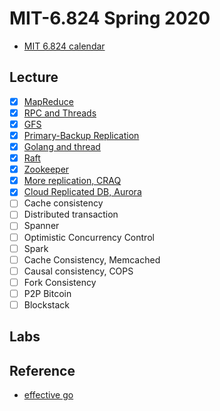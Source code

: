 # MIT-6.824 Spring 2020

- [MIT 6.824 calendar](https://pdos.csail.mit.edu/6.824/schedule.html)

## Lecture
- [x] [MapReduce](lectures/1.MapReduce.md)
- [x] [RPC and Threads](lectures/2.RPC%20and%20Threads.md)
- [x] [GFS](lectures/3.GFS.md)
- [x] [Primary-Backup Replication](lectures/4.Primary-Backup%20replication.md)
- [x] [Golang and thread](lectures/5.Golang%20and%20thread.md)
- [x] [Raft](lectures/6.Raft.md)
- [x] [Zookeeper](lectures/7.Zookeeper.md)
- [x] [More replication, CRAQ](lectures/8.Chain_Replication_CRAQ.md)
- [x] [Cloud Replicated DB, Aurora](lectures/9.Aurora_SQL.md)
- [ ] Cache consistency
- [ ] Distributed transaction
- [ ] Spanner
- [ ] Optimistic Concurrency Control
- [ ] Spark
- [ ] Cache Consistency, Memcached
- [ ] Causal consistency, COPS
- [ ] Fork Consistency
- [ ] P2P Bitcoin
- [ ] Blockstack

## Labs


## Reference
- [effective go](https://golang.org/doc/effective_go.html)